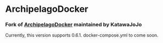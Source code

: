 # ArchipelagoDocker

### Fork of [ArchipelagoDocker](https://www.github.com/shinseitom/ArchipelagoDocker) maintained by KatawaJoJo

Currently, this version supports 0.6.1.
docker-compose.yml to come soon.
